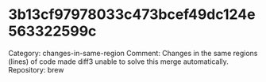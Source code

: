 # 3b13cf97978033c473bcef49dc124e563322599c

Category: changes-in-same-region
Comment: Changes in the same regions (lines) of code made diff3 unable to solve this merge automatically.
Repository: brew